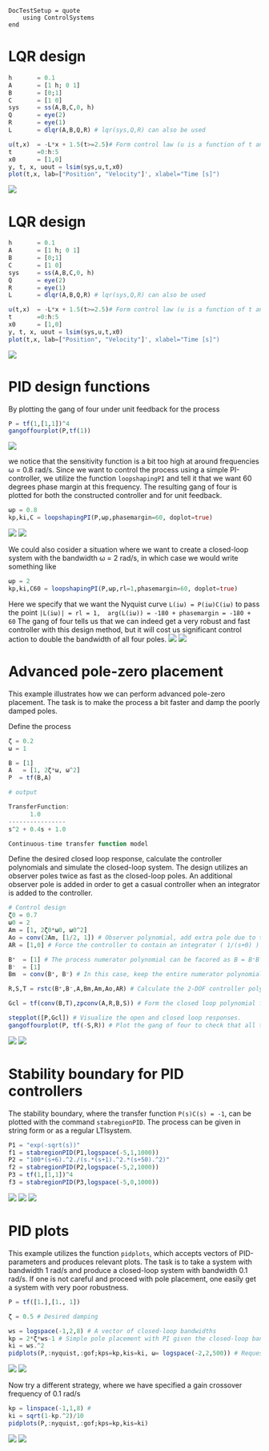 ```@meta
DocTestSetup = quote
    using ControlSystems
end
```


# LQR design
```julia
h       = 0.1
A       = [1 h; 0 1]
B       = [0;1]
C       = [1 0]
sys     = ss(A,B,C,0, h)
Q       = eye(2)
R       = eye(1)
L       = dlqr(A,B,Q,R) # lqr(sys,Q,R) can also be used

u(t,x)  = -L*x + 1.5(t>=2.5)# Form control law (u is a function of t and x), a constant input disturbance is affecting the system from t≧2.5
t       =0:h:5
x0      = [1,0]
y, t, x, uout = lsim(sys,u,t,x0)
plot(t,x, lab=["Position", "Velocity"]', xlabel="Time [s]")
```

![](../plots/lqrplot.svg)


# LQR design
```julia
h       = 0.1
A       = [1 h; 0 1]
B       = [0;1]
C       = [1 0]
sys     = ss(A,B,C,0, h)
Q       = eye(2)
R       = eye(1)
L       = dlqr(A,B,Q,R) # lqr(sys,Q,R) can also be used

u(t,x)  = -L*x + 1.5(t>=2.5)# Form control law (u is a function of t and x), a constant input disturbance is affecting the system from t≧2.5
t       =0:h:5
x0      = [1,0]
y, t, x, uout = lsim(sys,u,t,x0)
plot(t,x, lab=["Position", "Velocity"]', xlabel="Time [s]")
```

![](../plots/lqrplot.svg)

# PID design functions
By plotting the gang of four under unit feedback for the process
```julia
P = tf(1,[1,1])^4
gangoffourplot(P,tf(1))
```
![](../plots/pidgofplot.svg)

we notice that the sensitivity function is a bit too high at around frequencies ω = 0.8 rad/s. Since we want to control the process using a simple PI-controller, we utilize the
function `loopshapingPI` and tell it that we want 60 degrees phase margin at this frequency. The resulting gang of four is plotted for both the constructed controller and for unit feedback.

```julia
ωp = 0.8
kp,ki,C = loopshapingPI(P,ωp,phasemargin=60, doplot=true)
```
![](../plots/pidgofplot2.svg)
![](../plots/pidnyquistplot.svg)


We could also cosider a situation where we want to create a closed-loop system with the bandwidth ω = 2 rad/s, in which case we would write something like
```julia
ωp = 2
kp,ki,C60 = loopshapingPI(P,ωp,rl=1,phasemargin=60, doplot=true)
```
Here we specify that we want the Nyquist curve `L(iω) = P(iω)C(iω)` to pass the point `|L(iω)| = rl = 1,  arg(L(iω)) = -180 + phasemargin = -180 + 60`
The gang of four tells us that we can indeed get a very robust and fast controller with this design method, but it will cost us significant control action to double the bandwidth of all four poles.
![](../plots/pidgofplot3.svg)
![](../plots/pidnyquistplot2.svg)

# Advanced pole-zero placement
This example illustrates how we can perform advanced pole-zero placement. The task is to make the process a bit faster and damp the poorly damped poles.


Define the process
```julia
ζ = 0.2
ω = 1

B = [1]
A   = [1, 2ζ*ω, ω^2]
P  = tf(B,A)

# output

TransferFunction:
      1.0
----------------
s^2 + 0.4s + 1.0

Continuous-time transfer function model
```

Define the desired closed loop response, calculate the controller polynomials and simulate the closed-loop system. The design utilizes an observer poles twice as fast as the closed-loop poles. An additional observer pole is added in order to get a casual controller when an integrator is added to the controller.
```julia
# Control design
ζ0 = 0.7
ω0 = 2
Am = [1, 2ζ0*ω0, ω0^2]
Ao = conv(2Am, [1/2, 1]) # Observer polynomial, add extra pole due to the integrator
AR = [1,0] # Force the controller to contain an integrator ( 1/(s+0) )

B⁺  = [1] # The process numerator polynomial can be facored as B = B⁺B⁻ where B⁻ contains the zeros we do not want to cancel (non-minimum phase and poorly damped zeros)
B⁻  = [1]
Bm  = conv(B⁺, B⁻) # In this case, keep the entire numerator polynomial of the process

R,S,T = rstc(B⁺,B⁻,A,Bm,Am,Ao,AR) # Calculate the 2-DOF controller polynomials

Gcl = tf(conv(B,T),zpconv(A,R,B,S)) # Form the closed loop polynomial from reference to output, the closed-loop characteristic polynomial is AR + BS, the function zpconv takes care of the polynomial multiplication and makes sure the coefficient vectores are of equal length

stepplot([P,Gcl]) # Visualize the open and closed loop responses.
gangoffourplot(P, tf(-S,R)) # Plot the gang of four to check that all tranfer functions are OK
```

![](../plots/ppstepplot.svg)
![](../plots/ppgofplot.svg)


# Stability boundary for PID controllers
The stability boundary, where the transfer function `P(s)C(s) = -1`, can be plotted with the command `stabregionPID`. The process can be given in string form or as a regular LTIsystem.

```julia
P1 = "exp(-sqrt(s))"
f1 = stabregionPID(P1,logspace(-5,1,1000))
P2 = "100*(s+6).^2./(s.*(s+1).^2.*(s+50).^2)"
f2 = stabregionPID(P2,logspace(-5,2,1000))
P3 = tf(1,[1,1])^4
f3 = stabregionPID(P3,logspace(-5,0,1000))
```
![](../plots/stab1.svg)
![](../plots/stab2.svg)
![](../plots/stab3.svg)


# PID plots
This example utilizes the function `pidplots`, which accepts vectors of PID-parameters and produces relevant plots. The task is to take a system with bandwidth 1 rad/s and produce a closed-loop system with bandwidth 0.1 rad/s. If one is not careful and proceed with pole placement, one easily get a system with very poor robustness.
```julia
P = tf([1.],[1., 1])

ζ = 0.5 # Desired damping

ws = logspace(-1,2,8) # A vector of closed-loop bandwidths
kp = 2*ζ*ws-1 # Simple pole placement with PI given the closed-loop bandwidth, the poles are placed in a butterworth pattern
ki = ws.^2
pidplots(P,:nyquist,:gof;kps=kp,kis=ki, ω= logspace(-2,2,500)) # Request Nyquist and Gang-of-four plots (more plots are available, see ?pidplots )
```
![](../plots/pidplotsnyquist1.svg)
![](../plots/pidplotsgof1svg)

Now try a different strategy, where we have specified a gain crossover frequency of 0.1 rad/s
```julia
kp = linspace(-1,1,8) #
ki = sqrt(1-kp.^2)/10
pidplots(P,:nyquist,:gof;kps=kp,kis=ki)
```
![](../plots/pidplotsnyquist2.svg)
![](../plots/pidplotsgof2.svg)
